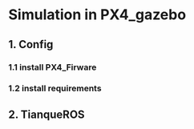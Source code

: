 # Simulation in PX4_gazebo




## 1. Config

### 1.1 install PX4_Firware

### 1.2 install requirements

## 2. TianqueROS


